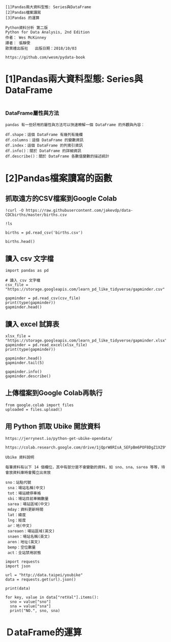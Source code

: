 #
```
[1]Pandas兩大資料型態: Series與DataFrame
[2]Pandas檔案讀寫
[3]Pandas 的運算
```

```
Python資料分析 第二版
Python for Data Analysis, 2nd Edition
作者： Wes McKinney  
譯者： 張靜雯
歐萊禮出版社   出版日期：2018/10/03

https://github.com/wesm/pydata-book
```
# [1]Pandas兩大資料型態: Series與DataFrame
```

```
### DataFrame屬性與方法
```
pandas 有一些好用的屬性與方法可以快速暸解一個 DataFrame 的外觀與內容：

df.shape：這個 DataFrame 有幾列有幾欄
df.columns：這個 DataFrame 的變數資訊
df.index：這個 DataFrame 的列索引資訊
df.info()：關於 DataFrame 的詳細資訊
df.describe()：關於 DataFrame 各數值變數的描述統計
```
# [2]Pandas檔案讀寫的函數

## 抓取遠方的CSV檔案到Google Colab
```
!curl -O https://raw.githubusercontent.com/jakevdp/data-CDCbirths/master/births.csv

!ls

births = pd.read_csv('births.csv')

births.head()

```
## 讀入 csv 文字檔
```
import pandas as pd

# 讀入 csv 文字檔
csv_file = "https://storage.googleapis.com/learn_pd_like_tidyverse/gapminder.csv"

gapminder = pd.read_csv(csv_file)
print(type(gapminder))
gapminder.head()
```

## 讀入 excel 試算表
```
xlsx_file = "https://storage.googleapis.com/learn_pd_like_tidyverse/gapminder.xlsx"
gapminder = pd.read_excel(xlsx_file)
print(type(gapminder))

gapminder.head()
gapminder.tail(5)

gapminder.info()
gapminder.describe()
```
## 上傳檔案到Google Colab再執行
```
from google.colab import files
uploaded = files.upload()
```
## 用 Python 抓取 Ubike 開放資料
```
https://jerrynest.io/python-get-ubike-opendata/

https://colab.research.google.com/drive/1jQprW8RIsA_SEFpBm6POF8DgZ1XZ9YH6#scrollTo=A8qmjnFmGyNv
```
```
Ubike 資料說明

每筆資料有以下 14 個欄位，其中有部分是不會變動的資料，如 sno、sna、sarea 等等，待會放資料庫時會獨立出來放

sno：站點代號
 sna：場站名稱(中文)
 tot：場站總停車格
 sbi：場站目前車輛數量
 sarea：場站區域(中文)
 mday：資料更新時間
 lat：緯度
 lng：經度
 ar：地(中文)
 sareaen：場站區域(英文)
 snaen：場站名稱(英文)
 aren：地址(英文)
 bemp：空位數量
 act：全站禁用狀態
```
```
import requests
import json

url = "http://data.taipei/youbike"
data = requests.get(url).json()

print(data)

for key, value in data["retVal"].items():
  sno = value["sno"]
  sna = value["sna"]
  print("NO.", sno, sna)
```
# ＤataFrame的運算
```

```
